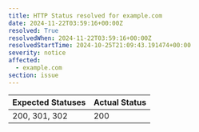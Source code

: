 ```yaml
---
title: HTTP Status resolved for example.com
date: 2024-11-22T03:59:16+00:00Z
resolved: True
resolvedWhen: 2024-11-22T03:59:16+00:00Z
resolvedStartTime: 2024-10-25T21:09:43.191474+00:00
severity: notice
affected:
  - example.com
section: issue
---
```


| Expected Statuses | Actual Status  |
|-------------------|----------------|
| 200, 301, 302 | 200 |
